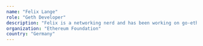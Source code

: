 ```yaml
---
name: "Felix Lange"
role: "Geth Developer"
description: "Felix is a networking nerd and has been working on go-ethereum since July 2014."
organization: "Ethereum Foundation"
country: "Germany"
---
```

